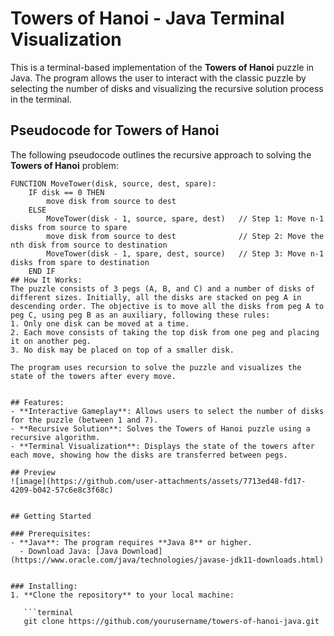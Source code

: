 # Towers of Hanoi - Java Terminal Visualization

This is a terminal-based implementation of the **Towers of Hanoi** puzzle in Java. The program allows the user to interact with the classic puzzle by selecting the number of disks and visualizing the recursive solution process in the terminal.


## Pseudocode for Towers of Hanoi
The following pseudocode outlines the recursive approach to solving the **Towers of Hanoi** problem:
```plaintext
FUNCTION MoveTower(disk, source, dest, spare):
    IF disk == 0 THEN
        move disk from source to dest
    ELSE
        MoveTower(disk - 1, source, spare, dest)   // Step 1: Move n-1 disks from source to spare
        move disk from source to dest              // Step 2: Move the nth disk from source to destination
        MoveTower(disk - 1, spare, dest, source)   // Step 3: Move n-1 disks from spare to destination
    END IF
## How It Works:
The puzzle consists of 3 pegs (A, B, and C) and a number of disks of different sizes. Initially, all the disks are stacked on peg A in descending order. The objective is to move all the disks from peg A to peg C, using peg B as an auxiliary, following these rules:
1. Only one disk can be moved at a time.
2. Each move consists of taking the top disk from one peg and placing it on another peg.
3. No disk may be placed on top of a smaller disk.

The program uses recursion to solve the puzzle and visualizes the state of the towers after every move.


## Features:
- **Interactive Gameplay**: Allows users to select the number of disks for the puzzle (between 1 and 7).
- **Recursive Solution**: Solves the Towers of Hanoi puzzle using a recursive algorithm.
- **Terminal Visualization**: Displays the state of the towers after each move, showing how the disks are transferred between pegs.

## Preview
![image](https://github.com/user-attachments/assets/7713ed48-fd17-4209-b042-57c6e8c3f68c)


## Getting Started

### Prerequisites:
- **Java**: The program requires **Java 8** or higher.
  - Download Java: [Java Download](https://www.oracle.com/java/technologies/javase-jdk11-downloads.html)


### Installing:
1. **Clone the repository** to your local machine:

   ```terminal
   git clone https://github.com/yourusername/towers-of-hanoi-java.git
